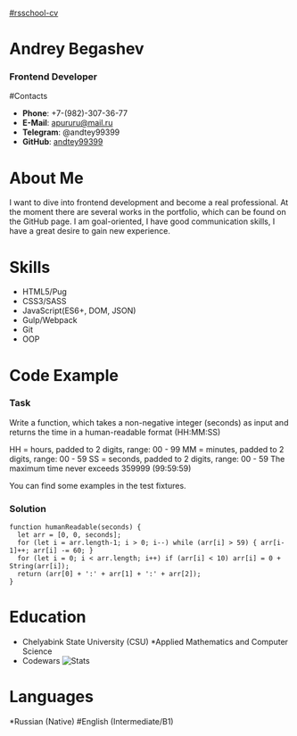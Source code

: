 [#rsschool-cv](https://andtey99399.github.io/rsschool-cv/cv)

# Andrey Begashev
### Frontend Developer

#Contacts
- __Phone__: +7-(982)-307-36-77
- __E-Mail__: apururu@mail.ru
- __Telegram__: @andtey99399
- __GitHub__: [andtey99399](https://github.com/andtey99399)

# About Me
I want to dive into frontend development and become a real professional. At the moment there are several works in the portfolio, which can be found on the GitHub page. I am goal-oriented, I have good communication skills, I have a great desire to gain new experience.

# Skills
- HTML5/Pug
- CSS3/SASS
- JavaScript(ES6+, DOM, JSON)
- Gulp/Webpack
- Git
- OOP

# Code Example
### Task
Write a function, which takes a non-negative integer (seconds) as input and returns the time in a human-readable format (HH:MM:SS)

HH = hours, padded to 2 digits, range: 00 - 99
MM = minutes, padded to 2 digits, range: 00 - 59
SS = seconds, padded to 2 digits, range: 00 - 59
The maximum time never exceeds 359999 (99:59:59)

You can find some examples in the test fixtures.
### Solution
```
function humanReadable(seconds) {
  let arr = [0, 0, seconds];
  for (let i = arr.length-1; i > 0; i--) while (arr[i] > 59) { arr[i-1]++; arr[i] -= 60; }
  for (let i = 0; i < arr.length; i++) if (arr[i] < 10) arr[i] = 0 + String(arr[i]);
  return (arr[0] + ':' + arr[1] + ':' + arr[2]);
}
```

# Education
- Chelyabink State University (CSU)
    *Applied Mathematics and Computer Science
- Codewars
![Stats](https://www.codewars.com/users/andtey99399/badges/large)

# Languages
*Russian (Native)
#English (Intermediate/B1)